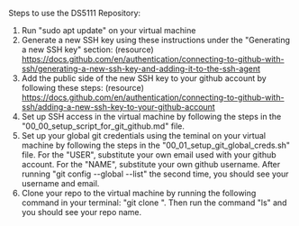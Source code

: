 Steps to use the DS5111 Repository:
1. Run "sudo apt update" on your virtual machine
2. Generate a new SSH key using these instructions under the "Generating a new SSH key" section: (resource) https://docs.github.com/en/authentication/connecting-to-github-with-ssh/generating-a-new-ssh-key-and-adding-it-to-the-ssh-agent
3. Add the public side of the new SSH key to your github account by following these steps: (resource) https://docs.github.com/en/authentication/connecting-to-github-with-ssh/adding-a-new-ssh-key-to-your-github-account
4. Set up SSH access in the virtual machine by following the steps in the "00_00_setup_script_for_git_github.md" file.
5. Set up your global git credentials using the teminal on your virtual machine by following the steps in the "00_01_setup_git_global_creds.sh" file. For the "USER", substitute your own email used with your github account. For the "NAME", substitute your own github username. After running "git config --global --list" the second time, you should see your username and email.
6. Clone your repo to the virtual machine by running the following command in your terminal: "git clone <ssh repo link>". Then run the command "ls" and you should see your repo name.
